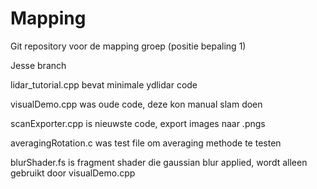 # Mapping
Git repository voor de mapping groep (positie bepaling 1)

Jesse branch

lidar_tutorial.cpp bevat minimale ydlidar code

visualDemo.cpp was oude code, deze kon manual slam doen

scanExporter.cpp is nieuwste code, export images naar .pngs

averagingRotation.c was test file om averaging methode te testen

blurShader.fs is fragment shader die gaussian blur applied, wordt alleen gebruikt door visualDemo.cpp